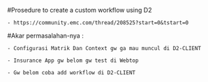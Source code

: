 #Prosedure to create a custom workflow using D2
	
	- https://community.emc.com/thread/208525?start=0&tstart=0

#Akar permasalahan-nya :

	- Configurasi Matrik Dan Context gw ga mau muncul di D2-CLIENT

	- Insurance App gw belom gw test di Webtop

	- Gw belom coba add workflow di D2-CLIENT